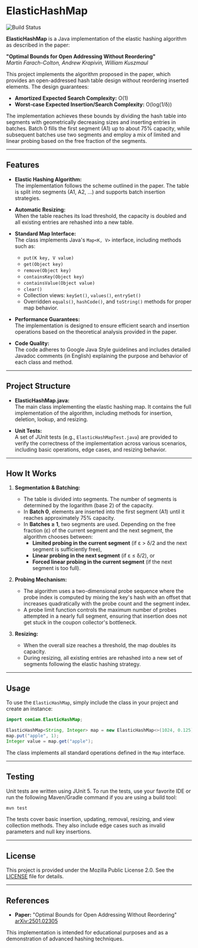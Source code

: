 # ElasticHashMap

![Build Status](https://github.com/comiam/elastic-hash-map/actions/workflows/maven.yml/badge.svg)

**ElasticHashMap** is a Java implementation of the elastic hashing algorithm as described in the paper:

**"Optimal Bounds for Open Addressing Without Reordering"**  
*Martín Farach-Colton, Andrew Krapivin, William Kuszmaul*

This project implements the algorithm proposed in the paper, which provides an open-addressed hash table design without
reordering inserted elements. The design guarantees:

- **Amortized Expected Search Complexity:** O(1)
- **Worst-case Expected Insertion/Search Complexity:** O(log(1/δ))

The implementation achieves these bounds by dividing the hash table into segments with geometrically decreasing sizes
and inserting entries in batches. Batch 0 fills the first segment (A1) up to about 75% capacity, while subsequent
batches use two segments and employ a mix of limited and linear probing based on the free fraction of the segments.

---

## Features

- **Elastic Hashing Algorithm:**  
  The implementation follows the scheme outlined in the paper. The table is split into segments (A1, A2, ...) and
  supports batch insertion strategies.

- **Automatic Resizing:**  
  When the table reaches its load threshold, the capacity is doubled and all existing entries are rehashed into a new
  table.

- **Standard Map Interface:**  
  The class implements Java's `Map<K, V>` interface, including methods such as:
    - `put(K key, V value)`
    - `get(Object key)`
    - `remove(Object key)`
    - `containsKey(Object key)`
    - `containsValue(Object value)`
    - `clear()`
    - Collection views: `keySet()`, `values()`, `entrySet()`
    - Overridden `equals()`, `hashCode()`, and `toString()` methods for proper map behavior.

- **Performance Guarantees:**  
  The implementation is designed to ensure efficient search and insertion operations based on the theoretical analysis
  provided in the paper.

- **Code Quality:**  
  The code adheres to Google Java Style guidelines and includes detailed Javadoc comments (in English) explaining the
  purpose and behavior of each class and method.

---

## Project Structure

- **ElasticHashMap.java:**  
  The main class implementing the elastic hashing map. It contains the full implementation of the algorithm, including
  methods for insertion, deletion, lookup, and resizing.

- **Unit Tests:**  
  A set of JUnit tests (e.g., `ElasticHashMapTest.java`) are provided to verify the correctness of the implementation
  across various scenarios, including basic operations, edge cases, and resizing behavior.

---

## How It Works

1. **Segmentation & Batching:**
    - The table is divided into segments. The number of segments is determined by the logarithm (base 2) of the
      capacity.
    - In **Batch 0**, elements are inserted into the first segment (A1) until it reaches approximately 75% capacity.
    - In **Batches ≥ 1**, two segments are used. Depending on the free fraction (ε) of the current segment and the next
      segment, the algorithm chooses between:
        - **Limited probing in the current segment** (if ε > δ/2 and the next segment is sufficiently free),
        - **Linear probing in the next segment** (if ε ≤ δ/2), or
        - **Forced linear probing in the current segment** (if the next segment is too full).

2. **Probing Mechanism:**
    - The algorithm uses a two-dimensional probe sequence where the probe index is computed by mixing the key's hash
      with an offset that increases quadratically with the probe count and the segment index.
    - A probe limit function controls the maximum number of probes attempted in a nearly full segment, ensuring that
      insertion does not get stuck in the coupon collector's bottleneck.

3. **Resizing:**
    - When the overall size reaches a threshold, the map doubles its capacity.
    - During resizing, all existing entries are rehashed into a new set of segments following the elastic hashing
      strategy.

---

## Usage

To use the `ElasticHashMap`, simply include the class in your project and create an instance:

```java
import comiam.ElasticHashMap;

ElasticHashMap<String, Integer> map = new ElasticHashMap<>(1024, 0.125);
map.put("apple", 1);
Integer value = map.get("apple");
```

The class implements all standard operations defined in the `Map` interface.

---

## Testing

Unit tests are written using JUnit 5. To run the tests, use your favorite IDE or run the following Maven/Gradle command
if you are using a build tool:

```bash
mvn test
```

The tests cover basic insertion, updating, removal, resizing, and view collection methods. They also include edge cases
such as invalid parameters and null key insertions.

---

## License

This project is provided under the Mozilla Public License 2.0. See the [LICENSE](LICENSE) file for details.

---

## References

- **Paper:** "Optimal Bounds for Open Addressing Without Reordering"  
  [arXiv:2501.02305](http://arxiv.org/abs/2501.02305)

This implementation is intended for educational purposes and as a demonstration of advanced hashing techniques.
